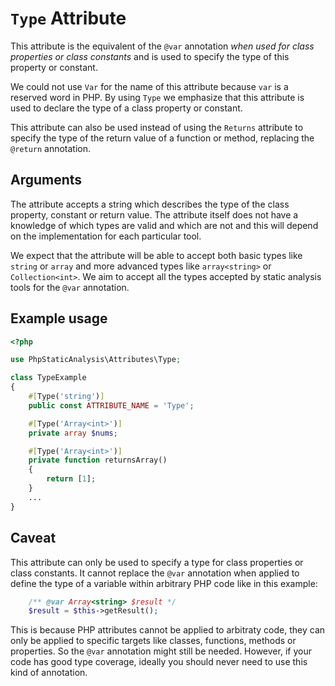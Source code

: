 # `Type` Attribute

This attribute is the equivalent of the `@var` annotation *when used for class properties or class constants* and is used to specify the type of this property or constant.

We could not use `Var` for the name of this attribute because `var` is a reserved word in PHP. By using `Type` we emphasize that this attribute is used to declare the type of a class property or constant.

This attribute can also be used instead of using the `Returns` attribute to specify the type of the return value of a function or method, replacing the `@return` annotation.

## Arguments

The attribute accepts a string which describes the type of the class property, constant or return value. The attribute itself does not have a knowledge of which types are valid and which are not and this will depend on the implementation for each particular tool.

We expect that the attribute will be able to accept both basic types like `string` or `array` and more advanced types like `array<string>` or `Collection<int>`. We aim to accept all the types accepted by static analysis tools for the `@var` annotation.

## Example usage

```php
<?php

use PhpStaticAnalysis\Attributes\Type;

class TypeExample
{
    #[Type('string')]
    public const ATTRIBUTE_NAME = 'Type';

    #[Type('Array<int>')]
    private array $nums;

    #[Type('Array<int>')]
    private function returnsArray()
    {
        return [1];
    }    
    ...
}
```

## Caveat

This attribute can only be used to specify a type for class properties or class constants. It cannot replace the `@var` annotation when applied to define the type of a variable within arbitrary PHP code like in this example:

```php
    /** @var Array<string> $result */
    $result = $this->getResult();
```

This is because PHP attributes cannot be applied to arbitraty code, they can only be applied to specific targets like classes, functions, methods or properties. So the `@var` annotation might still be needed. However, if your code has good type coverage, ideally you should never need to use this kind of annotation.